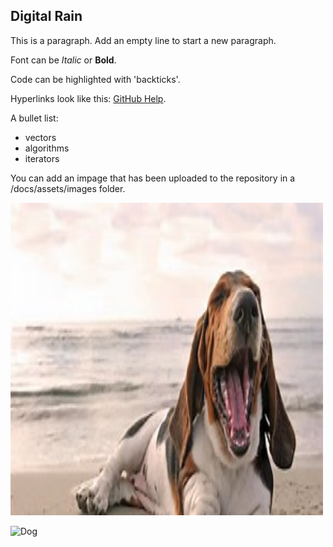 ## Digital Rain

This is a paragraph. Add an empty line to start a new paragraph.

Font can be *Italic* or **Bold**.

Code can be highlighted with 'backticks'.

Hyperlinks look like this: [GitHub Help](https://help.github.com/).

A bullet list:

- vectors
- algorithms
- iterators

You can add an impage that has been uploaded to the repository in a /docs/assets/images folder.

<img src="https://github.com/jAlbright02/Digital_Rain_Cpp/blob/main/docs/assets/images/image.png" width="500" height="500">

![Dog](/docs/assets/image.png)
